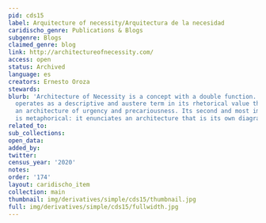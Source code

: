 ```yaml
---
pid: cds15
label: Arquitecture of necessity/Arquitectura de la necesidad
caridischo_genre: Publications & Blogs
subgenre: Blogs
claimed_genre: blog
link: http://architectureofnecessity.com/
access: open
status: Archived
language: es
creators: Ernesto Oroza
stewards:
blurb: 'Architecture of Necessity is a concept with a double function. It initially
  operates as a descriptive and austere term in its rhetorical value that points to
  an architecture of urgency and precariousness. Its second and most important function
  is metaphorical: it enunciates an architecture that is its own diagram.'
related_to:
sub_collections:
open_data:
added_by:
twitter:
census_year: '2020'
notes:
order: '174'
layout: caridischo_item
collection: main
thumbnail: img/derivatives/simple/cds15/thumbnail.jpg
full: img/derivatives/simple/cds15/fullwidth.jpg
---
```

